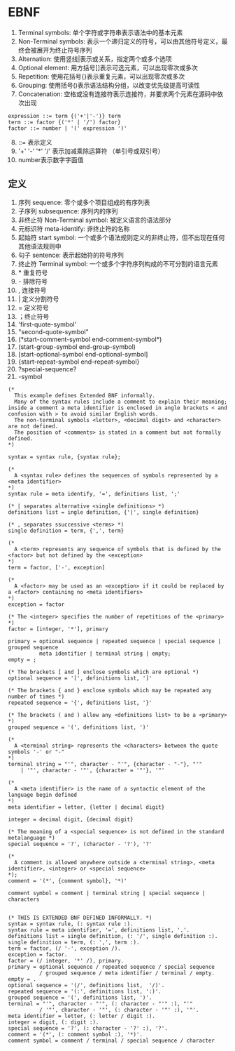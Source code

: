 # EBNF

1. Terminal symbols: 单个字符或字符串表示语法中的基本元素
2. Non-Terminal symbols: 表示一个递归定义的符号，可以由其他符号定义，最终会被展开为终止符号序列
3. Alternation: 使用竖线|表示或关系，指定两个或多个选项
4. Optional element: 用方括号[]表示可选元素，可以出现零次或多次
5. Repetition: 使用花括号{}表示重复元素，可以出现零次或多次
6. Grouping: 使用括号()表示语法结构分组，以改变优先级提高可读性
7. Concatenation: 空格或没有连接符表示连接符，并要求两个元素在源码中依次出现

```EBNF
expression ::= term {('+'|'-')} term
term ::= factor {('*' | '/') factor}
factor ::= number | '(' expression ')'
```

8. ::= 表示定义
9. '+' '-' '*' '/' 表示加减乘除运算符 （单引号或双引号）
10. number表示数字字面值

## 定义

1. 序列 sequence: 零个或多个项目组成的有序列表
2. 子序列 subsequence: 序列内的序列
3. 非终止符 Non-Terminal symbol: 被定义语言的语法部分
4. 元标识符 meta-identify: 非终止符的名称
5. 起始符 start symbol: 一个或多个语法规则定义的非终止符，但不出现在任何其他语法规则中
6. 句子 sentence: 表示起始符的符号序列
7. 终止符 Terminal symbol: 一个或多个字符序列构成的不可分割的语言元素
8. \* 重复符号
9. \- 排除符号
10. , 连接符号
11. | 定义分割符号
12. = 定义符号
13. ；终止符号
14. 'first-quote-symbol'
15. "second-quote-symbol"
16. (\*start-comment-symbol end-comment-symbol\*)
17. (start-group-symbol end-group-symbol)
18. [start-optional-symbol end-optional-symbol]
19. {start-repeat-symbol end-repeat-symbol}
20. ?special-sequence?
21. -symbol

```EBNF
(*
  This example defines Extended BNF informally.
  Many of the syntax rules include a comment to explain their meaning; inside a comment a meta identifier is enclosed in angle brackets < and confusion with > to avoid similar English words.
  The non-terminal symbols <letter>, <decimal digit> and <character> are not defined.
  The position of <comments> is stated in a comment but not formally defined.
*)

syntax = syntax rule, {syntax rule};

(*
  A <syntax rule> defines the sequences of symbols represented by a <meta identifier>
*)
syntax rule = meta identify, '=', definitions list, ';'

(* | separates alternative <single definitions> *)
definitions list = ingle definition, {'|', single definition}

(* , separates ssuccessive <terms> *)
single definition = term, {',', term}

(*
  A <term> represents any sequence of symbols that is defined by the <factor> but not defined by the <exception>
*)
term = factor, ['-', exception]

(*
  A <factor> may be used as an <exception> if it could be replaced by a <factor> containing no <meta identifiers>
*)
exception = factor

(* The <integer> specifies the number of repetitions of the <primary> *)
factor = [integer, '*'], primary

primary = optional sequence | repeated sequence | special sequence | grouped sequence
          meta identifier | terminal string | empty;
empty = ;

(* The brackets [ and ] enclose symbols which are optional *)
optional sequence = '[', definitions list, ']'

(* The brackets { and } enclose symbols which may be repeated any number of times *)
repeated sequence = '{', definitions list, '}'

(* The brackets ( and ) allow any <definitions list> to be a <primary> *)
grouped sequence = '(', definitions list, ')'

(*
  A <terminal string> represents the <characters> between the quote symbols '-' or "-"
*)
terminal string = "'", character - "'", {character - "-"}, "'"
    | '"', character - '"', {character = '"'}, '"'

(*
  A <meta identifier> is the name of a syntactic element of the language begin defined
*)
meta identifier = letter, {letter | decimal digit}

integer = decimal digit, {decimal digit}

(* The meaning of a <special sequence> is not defined in the standard metalanguage *)
special sequence = '?', (character - '?'), '?'

(*
  A comment is allowed anywhere outside a <terminal string>, <meta identifier>, <integer> or <special sequence>
*);
comment = '(*', {comment symbol}, '*)'

comment symbol = comment | terminal string | special sequence | characters


(* THIS IS EXTENDED BNF DEFINED INFORMALLY. *)
syntax = syntax rule, (: syntax rule :).
syntax rule = meta identifier, '=', definitions list, '.'.
definitions list = single definition, (: '/', single definition :).
single definition = term, (: ',', term :).
term = factor, (/ '-', exception /).
exception = factor.
factor = (/ integer, '*' /), primary.
primary = optional sequence / repeated sequence / special sequence
          / grouped sequence / meta identifier / terminal / empty.
empty = .
optional sequence = '(/', definitions list,  '/)'.
repeated sequence = '(:', definitions list, ':)'.
grouped sequence = '(', definitions list, ')'.
terminal = "'", character - "'", (: character - "'" :), "'"
          / '"', character - '"', (: character - '"' :), '"'.
meta identifier = letter, (: letter / digit :).
integer = digit, (: digit :).
special sequence = '?', (: character - '?' :), '?'.
comment = '(*', (: comment symbol :), '*)'.
comment symbol = comment / terminal / special sequence / character


```

